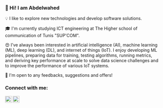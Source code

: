 ### 👋 Hi! I am Abdelwahed

💡  I like to explore new technologies and develop software solutions.

🎓  I'm currently studying ICT engineering at The Higher school of communication of Tunis "SUP'COM".

😍 I’ve always been interested in artificial intelligence (AI), machine learning (ML), deep learning (DL), and internet of things (IoT). 
I enjoy developing ML pipelines, preparing data for training, testing algorithms, running metrics, and deriving key performance at scale to solve data science challenges and to improve the performance of various IoT systems.

📄 I'm open to any feedbacks, suggestions and offers!


### Connect with me:

[<img align="left" alt="AbdelwahedHXH | LinkedIn" width="22px" src="https://cdn.jsdelivr.net/npm/simple-icons@v3/icons/linkedin.svg" />][linkedin]
[<img align="left" alt="AbdelwahedHXH | Twitter" width="22px" src="https://cdn.jsdelivr.net/npm/simple-icons@v3/icons/twitter.svg" />][twitter]


[linkedin]: https://linkedin.com/in/abdelwahed-rebhi
[twitter]: https://twitter.com/AbdelwahedRebhi






